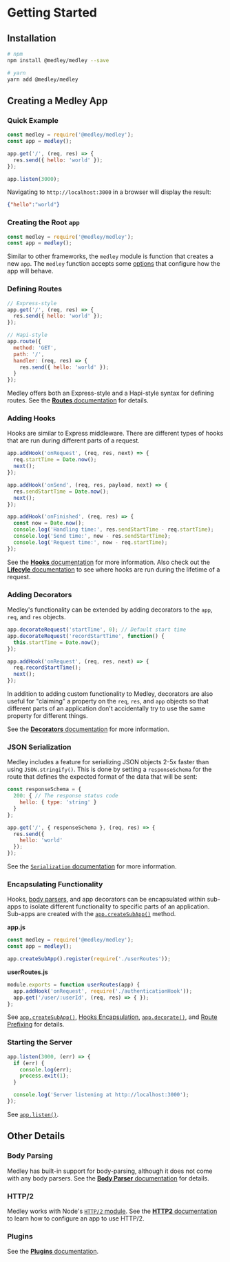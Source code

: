 # Getting Started

## Installation

```sh
# npm
npm install @medley/medley --save

# yarn
yarn add @medley/medley
```

## Creating a Medley App

### Quick Example

```js
const medley = require('@medley/medley');
const app = medley();

app.get('/', (req, res) => {
  res.send({ hello: 'world' });
});

app.listen(3000);
```

Navigating to `http://localhost:3000` in a browser will display the result:

```json
{"hello":"world"}
```

### Creating the Root `app`

```js
const medley = require('@medley/medley');
const app = medley();
```

Similar to other frameworks, the `medley` module is function that creates a new
`app`. The `medley` function accepts some [options](Medley.md) that configure
how the app will behave.

### Defining Routes

```js
// Express-style
app.get('/', (req, res) => {
  res.send({ hello: 'world' });
});

// Hapi-style
app.route({
  method: 'GET',
  path: '/',
  handler: (req, res) => {
    res.send({ hello: 'world' });
  }
});
```

Medley offers both an Express-style and a Hapi-style syntax for defining
routes. See the [**Routes** documentation](Routes.md) for details.

### Adding Hooks

Hooks are similar to Express middleware. There are different types of hooks
that are run during different parts of a request.

```js
app.addHook('onRequest', (req, res, next) => {
  req.startTime = Date.now();
  next();
});

app.addHook('onSend', (req, res, payload, next) => {
  res.sendStartTime = Date.now();
  next();
});

app.addHook('onFinished', (req, res) => {
  const now = Date.now();
  console.log('Handling time:', res.sendStartTime - req.startTime);
  console.log('Send time:', now - res.sendStartTime);
  console.log('Request time:', now - req.startTime);
});
```

See the [**Hooks** documentation](Hooks.md) for more information. Also check
out the [**Lifecyle** documentation](Lifecyle.md) to see where hooks are
run during the lifetime of a request.

### Adding Decorators

Medley's functionality can be extended by adding decorators to the `app`,
`req`, and `res` objects.

```js
app.decorateRequest('startTime', 0); // Default start time
app.decorateRequest('recordStartTime', function() {
  this.startTime = Date.now();
});

app.addHook('onRequest', (req, res, next) => {
  req.recordStartTime();
  next();
});
```

In addition to adding custom functionality to Medley, decorators are also
useful for "claiming" a property on the `req`, `res`, and `app` objects so
that different parts of an application don't accidentally try to use the
same property for different things.

See the [**Decorators** documentation](Decorators.md) for more information.

### JSON Serialization

Medley includes a feature for serializing JSON objects 2-5x faster than
using `JSON.stringify()`. This is done by setting a `responseSchema` for
the route that defines the expected format of the data that will be sent:

```js
const responseSchema = {
  200: { // The response status code
    hello: { type: 'string' }
  }
};

app.get('/', { responseSchema }, (req, res) => {
  res.send({
    hello: 'world'
  });
});
```

See the [`Serialization` documentation](Serialization.md) for more information.

### Encapsulating Functionality

Hooks, [body parsers](BodyParser.md), and app decorators can be encapsulated within sub-apps to
isolate different functionality to specific parts of an application. Sub-apps are created with
the [`app.createSubApp()`](App.md#createsubapp) method.

**app.js**
```js
const medley = require('@medley/medley');
const app = medley();

app.createSubApp().register(require('./userRoutes'));
```

**userRoutes.js**
```js
module.exports = function userRoutes(app) {
  app.addHook('onRequest', require('./authenticationHook'));
  app.get('/user/:userId', (req, res) => { });
};
```

See [`app.createSubApp()`](App.md#createsubapp), [Hooks Encapsulation](Hooks.md#encapsulation),
[`app.decorate()`](Decorators.md#decorate), and [Route Prefixing](Routes.md#route-prefixing)
for details.

### Starting the Server

```js
app.listen(3000, (err) => {
  if (err) {
    console.log(err);
    process.exit(1);
  }

  console.log('Server listening at http://localhost:3000');
});
```

See [`app.listen()`](App.md#listen).


## Other Details

### Body Parsing

Medley has built-in support for body-parsing, although it does not come with any body parsers.
See the [**Body Parser** documentation](BodyParser.md) for details.

### HTTP/2

Medley works with Node's [`HTTP/2` module](https://nodejs.org/api/http2.html).
See the [**HTTP2** documentation](HTTP2.md) to learn how to configure an app
to use HTTP/2.

### Plugins

See the [**Plugins** documentation](Plugins.md).
